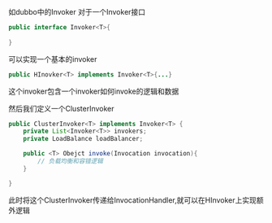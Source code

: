 如dubbo中的Invoker
对于一个Invoker接口
```java
public interface Invoker<T>{
	
}
```
可以实现一个基本的invoker
```java
public HInovker<T> implements Invoker<T>{...}
```
这个invoker包含一个invoker如何invoke的逻辑和数据

然后我们定义一个ClusterInvoker

```java
public ClusterInvoker<T> implements Invoker<T> {
	private List<Invoker<T>> invokers;
	private LoadBalance loadBalancer;

	public <T> Obejct invoke(Invocation invocation){
		// 负载均衡和容错逻辑
	}

}
```

此时将这个ClusterInvoker传递给InvocationHandler,就可以在HInvoker上实现额外逻辑

